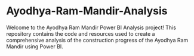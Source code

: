 # Ayodhya-Ram-Mandir-Analysis
Welcome to the Ayodhya Ram Mandir Power BI Analysis project! This repository contains the code and resources used to create a comprehensive analysis of the construction progress of the Ayodhya Ram Mandir using Power BI.
